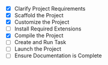<!-- Use this file to provide workspace-specific custom instructions to Copilot. For more details, visit https://code.visualstudio.com/docs/copilot/copilot-customization #_use-a-githubcopilotinstructionsmd-file -->
- [x] Clarify Project Requirements
- [x] Scaffold the Project  
- [x] Customize the Project
- [ ] Install Required Extensions
- [x] Compile the Project
- [ ] Create and Run Task
- [ ] Launch the Project
- [ ] Ensure Documentation is Complete
